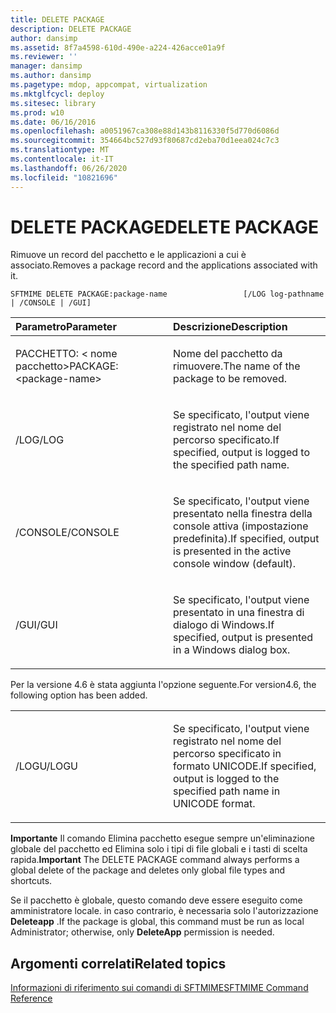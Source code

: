 ```yaml
---
title: DELETE PACKAGE
description: DELETE PACKAGE
author: dansimp
ms.assetid: 8f7a4598-610d-490e-a224-426acce01a9f
ms.reviewer: ''
manager: dansimp
ms.author: dansimp
ms.pagetype: mdop, appcompat, virtualization
ms.mktglfcycl: deploy
ms.sitesec: library
ms.prod: w10
ms.date: 06/16/2016
ms.openlocfilehash: a0051967ca308e88d143b8116330f5d770d6086d
ms.sourcegitcommit: 354664bc527d93f80687cd2eba70d1eea024c7c3
ms.translationtype: MT
ms.contentlocale: it-IT
ms.lasthandoff: 06/26/2020
ms.locfileid: "10821696"
---
```

# <span data-ttu-id="b8c60-103">DELETE PACKAGE</span><span class="sxs-lookup"><span data-stu-id="b8c60-103">DELETE PACKAGE</span></span>


<span data-ttu-id="b8c60-104">Rimuove un record del pacchetto e le applicazioni a cui è associato.</span><span class="sxs-lookup"><span data-stu-id="b8c60-104">Removes a package record and the applications associated with it.</span></span>

`SFTMIME DELETE PACKAGE:package-name                 [/LOG log-pathname | /CONSOLE | /GUI]`

<table>
<colgroup>
<col width="50%" />
<col width="50%" />
</colgroup>
<thead>
<tr class="header">
<th align="left"><span data-ttu-id="b8c60-105">Parametro</span><span class="sxs-lookup"><span data-stu-id="b8c60-105">Parameter</span></span></th>
<th align="left"><span data-ttu-id="b8c60-106">Descrizione</span><span class="sxs-lookup"><span data-stu-id="b8c60-106">Description</span></span></th>
</tr>
</thead>
<tbody>
<tr class="odd">
<td align="left"><p><span data-ttu-id="b8c60-107">PACCHETTO: &lt; nome pacchetto&gt;</span><span class="sxs-lookup"><span data-stu-id="b8c60-107">PACKAGE:&lt;package-name&gt;</span></span></p></td>
<td align="left"><p><span data-ttu-id="b8c60-108">Nome del pacchetto da rimuovere.</span><span class="sxs-lookup"><span data-stu-id="b8c60-108">The name of the package to be removed.</span></span></p></td>
</tr>
<tr class="even">
<td align="left"><p><span data-ttu-id="b8c60-109">/LOG</span><span class="sxs-lookup"><span data-stu-id="b8c60-109">/LOG</span></span></p></td>
<td align="left"><p><span data-ttu-id="b8c60-110">Se specificato, l'output viene registrato nel nome del percorso specificato.</span><span class="sxs-lookup"><span data-stu-id="b8c60-110">If specified, output is logged to the specified path name.</span></span></p></td>
</tr>
<tr class="odd">
<td align="left"><p><span data-ttu-id="b8c60-111">/CONSOLE</span><span class="sxs-lookup"><span data-stu-id="b8c60-111">/CONSOLE</span></span></p></td>
<td align="left"><p><span data-ttu-id="b8c60-112">Se specificato, l'output viene presentato nella finestra della console attiva (impostazione predefinita).</span><span class="sxs-lookup"><span data-stu-id="b8c60-112">If specified, output is presented in the active console window (default).</span></span></p></td>
</tr>
<tr class="even">
<td align="left"><p><span data-ttu-id="b8c60-113">/GUI</span><span class="sxs-lookup"><span data-stu-id="b8c60-113">/GUI</span></span></p></td>
<td align="left"><p><span data-ttu-id="b8c60-114">Se specificato, l'output viene presentato in una finestra di dialogo di Windows.</span><span class="sxs-lookup"><span data-stu-id="b8c60-114">If specified, output is presented in a Windows dialog box.</span></span></p></td>
</tr>
</tbody>
</table>

 

<span data-ttu-id="b8c60-115">Per la versione 4.6 è stata aggiunta l'opzione seguente.</span><span class="sxs-lookup"><span data-stu-id="b8c60-115">For version4.6, the following option has been added.</span></span>

<table>
<colgroup>
<col width="50%" />
<col width="50%" />
</colgroup>
<tbody>
<tr class="odd">
<td align="left"><p><span data-ttu-id="b8c60-116">/LOGU</span><span class="sxs-lookup"><span data-stu-id="b8c60-116">/LOGU</span></span></p></td>
<td align="left"><p><span data-ttu-id="b8c60-117">Se specificato, l'output viene registrato nel nome del percorso specificato in formato UNICODE.</span><span class="sxs-lookup"><span data-stu-id="b8c60-117">If specified, output is logged to the specified path name in UNICODE format.</span></span></p></td>
</tr>
</tbody>
</table>

 

<span data-ttu-id="b8c60-118">**Importante**  Il comando Elimina pacchetto esegue sempre un'eliminazione globale del pacchetto ed Elimina solo i tipi di file globali e i tasti di scelta rapida.</span><span class="sxs-lookup"><span data-stu-id="b8c60-118">**Important** The DELETE PACKAGE command always performs a global delete of the package and deletes only global file types and shortcuts.</span></span>

<span data-ttu-id="b8c60-119">Se il pacchetto è globale, questo comando deve essere eseguito come amministratore locale. in caso contrario, è necessaria solo l'autorizzazione **Deleteapp** .</span><span class="sxs-lookup"><span data-stu-id="b8c60-119">If the package is global, this command must be run as local Administrator; otherwise, only **DeleteApp** permission is needed.</span></span>

 

## <span data-ttu-id="b8c60-120">Argomenti correlati</span><span class="sxs-lookup"><span data-stu-id="b8c60-120">Related topics</span></span>


[<span data-ttu-id="b8c60-121">Informazioni di riferimento sui comandi di SFTMIME</span><span class="sxs-lookup"><span data-stu-id="b8c60-121">SFTMIME Command Reference</span></span>](sftmime--command-reference.md)

 

 





